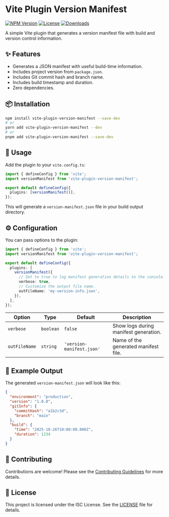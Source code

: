 # Vite Plugin Version Manifest

[![NPM Version](https://img.shields.io/npm/v/vite-plugin-version-manifest.svg)](https://www.npmjs.com/package/vite-plugin-version-manifest)
[![License](https://img.shields.io/npm/l/vite-plugin-version-manifest.svg)](./LICENSE)
[![Downloads](https://img.shields.io/npm/dt/vite-plugin-version-manifest.svg)](https://www.npmjs.com/package/vite-plugin-version-manifest)

A simple Vite plugin that generates a version manifest file with build and version control information.

## ✨ Features

- Generates a JSON manifest with useful build-time information.
- Includes project version from `package.json`.
- Includes Git commit hash and branch name.
- Includes build timestamp and duration.
- Zero dependencies.

## 📦 Installation

```bash
npm install vite-plugin-version-manifest --save-dev
# or
yarn add vite-plugin-version-manifest --dev
# or
pnpm add vite-plugin-version-manifest --save-dev
```

## 🚀 Usage

Add the plugin to your `vite.config.ts`:

```typescript
import { defineConfig } from 'vite';
import versionManifest from 'vite-plugin-version-manifest';

export default defineConfig({
  plugins: [versionManifest()],
});
```

This will generate a `version-manifest.json` file in your build output directory.

## ⚙️ Configuration

You can pass options to the plugin:

```typescript
import { defineConfig } from 'vite';
import versionManifest from 'vite-plugin-version-manifest';

export default defineConfig({
  plugins: [
    versionManifest({
      // Set to true to log manifest generation details to the console.
      verbose: true,
      // Customize the output file name.
      outFileName: 'my-version-info.json',
    }),
  ],
});
```

| Option        | Type      | Default                   | Description                           |
| ------------- | --------- | ------------------------- | ------------------------------------- |
| `verbose`     | `boolean` | `false`                   | Show logs during manifest generation. |
| `outFileName` | `string`  | `'version-manifest.json'` | Name of the generated manifest file.  |

## 📄 Example Output

The generated `version-manifest.json` will look like this:

```json
{
  "environment": "production",
  "version": "1.0.0",
  "gitInfo": {
    "commitHash": "a1b2c3d",
    "branch": "main"
  },
  "build": {
    "time": "2025-10-26T10:00:00.000Z",
    "duration": 1234
  }
}
```

## 🤝 Contributing

Contributions are welcome! Please see the [Contributing Guidelines](./CONTRIBUTING.md) for more details.

## 📝 License

This project is licensed under the ISC License. See the [LICENSE](./LICENSE) file for details.
